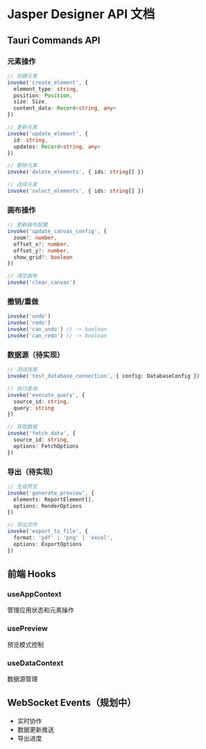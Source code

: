 # Jasper Designer API 文档

## Tauri Commands API

### 元素操作
```typescript
// 创建元素
invoke('create_element', {
  element_type: string,
  position: Position,
  size: Size,
  content_data: Record<string, any>
})

// 更新元素
invoke('update_element', {
  id: string,
  updates: Record<string, any>
})

// 删除元素
invoke('delete_elements', { ids: string[] })

// 选择元素
invoke('select_elements', { ids: string[] })
```

### 画布操作
```typescript
// 更新画布配置
invoke('update_canvas_config', {
  zoom?: number,
  offset_x?: number,
  offset_y?: number,
  show_grid?: boolean
})

// 清空画布
invoke('clear_canvas')
```

### 撤销/重做
```typescript
invoke('undo')
invoke('redo')
invoke('can_undo') // -> boolean
invoke('can_redo') // -> boolean
```

### 数据源（待实现）
```typescript
// 测试连接
invoke('test_database_connection', { config: DatabaseConfig })

// 执行查询
invoke('execute_query', {
  source_id: string,
  query: string
})

// 获取数据
invoke('fetch_data', {
  source_id: string,
  options: FetchOptions
})
```

### 导出（待实现）
```typescript
// 生成预览
invoke('generate_preview', {
  elements: ReportElement[],
  options: RenderOptions
})

// 导出文件
invoke('export_to_file', {
  format: 'pdf' | 'png' | 'excel',
  options: ExportOptions
})
```

## 前端 Hooks

### useAppContext
管理应用状态和元素操作

### usePreview
预览模式控制

### useDataContext
数据源管理

## WebSocket Events（规划中）
- 实时协作
- 数据更新推送
- 导出进度